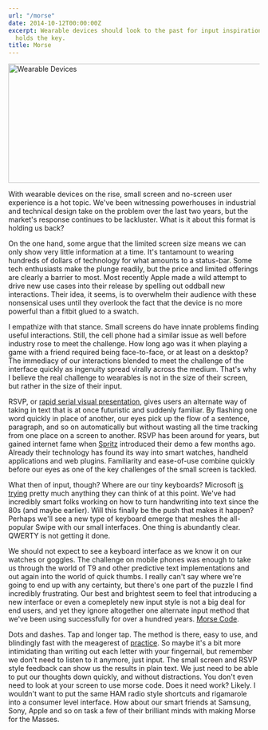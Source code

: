 ```yaml
---
url: "/morse"
date: 2014-10-12T00:00:00Z
excerpt: Wearable devices should look to the past for input inspiration. MORSE code
  holds the key.
title: Morse
---
```


<img width="631" height="239" layout="responsive" src="//labs.tomasino.org/assets/images/morse.png" alt="Wearable Devices"></img>

With wearable devices on the rise, small screen and no-screen user experience
is a hot topic. We've been witnessing powerhouses in industrial and technical
design take on the problem over the last two years, but the market's response
continues to be lackluster. What is it about this format is holding us back?

On the one hand, some argue that the limited screen size means we can only show
very little information at a time. It's tantamount to wearing hundreds of
dollars of technology for what amounts to a status-bar. Some tech enthusiasts
make the plunge readily, but the price and limited offerings are clearly a
barrier to most. Most recently Apple made a wild attempt to drive new use cases
into their release by spelling out oddball new interactions. Their idea, it
seems, is to overwhelm their audience with these nonsensical uses until they
overlook the fact that the device is no more powerful than a fitbit glued to a
swatch.

I empathize with that stance. Small screens do have innate problems finding
useful interactions. Still, the cell phone had a similar issue as well before
industry rose to meet the challenge. How long ago was it when playing a game
with a friend required being face-to-face, or at least on a desktop? The
immediacy of our interactions blended to meet the challenge of the interface
quickly as ingenuity spread virally across the medium. That's why I believe the
real challenge to wearables is not in the size of their screen, but rather in
the size of their input.

RSVP, or [rapid serial visual presentation](//www.youtube.com/watch?v=i5fmIDdVN5M),
gives users an alternate way of taking in text that is at once futuristic and
suddenly familiar. By flashing one word quickly in place of another, our eyes
pick up the flow of a sentence, paragraph, and so on automatically but without
wasting all the time tracking from one place on a screen to another. RSVP has
been around for years, but gained internet fame when [Spritz](//spritzinc.com)
introduced their demo a few months ago. Already their technology has found its
way into smart watches, handheld applications and web plugins. Familiarity and
ease-of-use combine quickly before our eyes as one of the key challenges of the
small screen is tackled.

What then of input, though? Where are our tiny keyboards? Microsoft [is
trying](//research.microsoft.com/en-us/um/redmond/projects/analogkeyboard/)
pretty much anything they can think of at this point. We've had incredibly
smart folks working on how to turn handwriting into text since the 80s (and
maybe earlier). Will this finally be the push that makes it happen? Perhaps
we'll see a new type of keyboard emerge that meshes the all-popular Swipe with
our small interfaces. One thing is abundantly clear. QWERTY is not getting it done.

We should not expect to see a keyboard interface as we know it on our watches
or goggles. The challenge on mobile phones was enough to take us through the
world of T9 and other predictive text implementations and out again into the
world of quick thumbs. I really can't say where we're going to end up with any
certainty, but there's one part of the puzzle I find incredibly frustrating.
Our best and brightest seem to feel that introducing a new interface or even a
comepletely new input style is not a big deal for end users, and yet they
ignore altogether one alternate input method that we've been using successfully
for over a hundred years. [Morse Code](//en.wikipedia.org/wiki/Morse_code).

Dots and dashes. Tap and longer tap. The method is there, easy to use, and
blindingly fast with the meagerest of
[practice](//www.youtube.com/watch?v=M_icJLmsFNU). So maybe it's a bit
more intimidating than writing out each letter with your fingernail, but
remember we don't need to listen to it anymore, just input. The small screen
and RSVP style feedback can show us the results in plain text. We just need to
be able to put our thoughts down quickly, and without distractions. You don't
even need to look at your screen to use morse code. Does it need work? Likely.
I wouldn't want to put the same HAM radio style shortcuts and rigamarole into a
consumer level interface. How about our smart friends at Samsung, Sony, Apple
and so on task a few of their brilliant minds with making Morse for the Masses.
